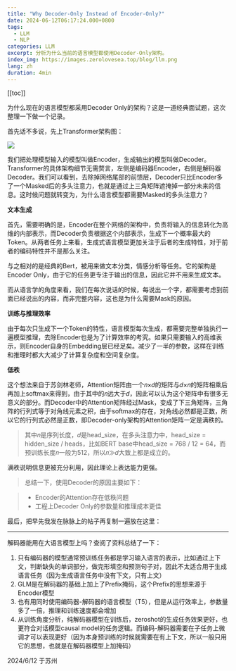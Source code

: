 ```yaml
---
title: "Why Decoder-Only Instead of Encoder-Only?"
date: 2024-06-12T06:17:24.000+0800
tags:
  - LLM
  - NLP
categories: LLM
excerpt: 分析为什么当前的语言模型都使用Decoder-Only架构。
index_img: https://images.zerolovesea.top/blog/llm.png
lang: zh
duration: 4min
---
```

[[toc]]

为什么现在的语言模型都采用Decoder Only的架构？这是一道经典面试题，这次整理一下做一个记录。

首先话不多说，先上Transformer架构图：

![](https://images.zerolovesea.top/blog/240612-1.png)

我们把处理模型输入的模型叫做Encoder，生成输出的模型叫做Decoder。Transformer的具体架构细节无需赘言，左侧是编码器Encoder，右侧是解码器Decoder。我们可以看到，去除掉网络尾部的前馈层，Decoder只比Encoder多了一个Masked后的多头注意力，也就是通过上三角矩阵遮掩掉一部分未来的信息。这时候问题就转变为，为什么语言模型都需要Masked的多头注意力？

**文本生成**

首先，需要明确的是，Encoder在整个网络的架构中，负责将输入的信息转化为高维的内部表示，而Decoder负责根据这个内部表示，生成下一个概率最大的Token。从两者任务上来看，生成式语言模型更加关注于后者的生成特性，对于前者的编码特性并不是那么关注。

与之相对的是经典的Bert，被用来做文本分类，情感分析等任务。它的架构是Encoder Only，由于它的任务更专注于输出的信息，因此它并不用来生成文本。

而从语言学的角度来看，我们在每次说话的时候，每说出一个字，都需要考虑到前面已经说出的内容，而非完整内容，这也是为什么需要Mask的原因。

**训练与推理效率**

由于每次只生成下一个Token的特性，语言模型每次生成，都需要完整单独执行一遍模型推理，去除Encoder也是为了计算效率的考究。如果只需要输入的高维表示，则Encoder自身的Embedding层已经足矣。减少了一半的参数，这样在训练和推理时都大大减少了计算复杂度和空间复杂度。

**低秩**

这个想法来自于苏剑林老师，Attention矩阵由一个𝑛×𝑑的矩阵与𝑑×𝑛的矩阵相乘后再加上softmax来得到，由于其中的𝑛远大于𝑑，因此可以认为这个矩阵中有很多无意义的部分。而Decoder中的Attention矩阵经过Mask，变成了下三角矩阵，三角阵的行列式等于对角线元素之积，由于softmax的存在，对角线必然都是正数，所以它的行列式必然是正数，即Decoder-only架构的Attention矩阵一定是满秩的。

> 其中𝑛是序列长度，𝑑是head_size，在多头注意力中，head_size = hidden_size / heads，比如BERT base中head_size = 768 / 12 = 64，而预训练长度𝑛一般为512，所以𝑛≫𝑑大致上都是成立的。

满秩说明信息更被充分利用，因此理论上表达能力更强。

> 总结一下，使用Decoder的原因主要如下：

> - Encoder的Attention存在低秩问题
> - 工程上Decoder Only的参数量和推理成本更佳


最后，把早先我发在脉脉上的帖子再复制一遍放在这里：

---

解码器能用在大语言模型上吗？查阅了资料总结了一下：

1. 只有编码器的模型通常预训练任务都是学习输入语言的表示，比如通过上下文，判断缺失的单词部分，做完形填空和预测句子对，因此不太适合用于生成语言任务（因为生成语言任务中没有下文，只有上文）
2. GLM是在解码器的基础上加上了Prefix掩码，这个Prefix的思想来源于Encoder模型
3. 也有用同时使用编码器-解码器的语言模型（T5），但是从运行效率上，参数量多了一倍，推理和训练速度都会增加
4. 从训练角度分析，纯解码器模型在训练后，zeroshot的生成任务效果更好，也更符合对话模型causal model的任务逻辑。而编码-解码器需要在子任务上微调才可以表现更好（因为本身预训练的时候就需要在有上下文，所以一般只用它的思想，也就是在解码器模型上加掩码）

2024/6/12 于苏州